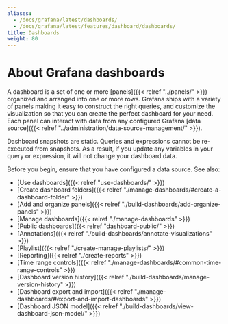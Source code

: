 ```yaml
---
aliases:
  - /docs/grafana/latest/dashboards/
  - /docs/grafana/latest/features/dashboard/dashboards/
title: Dashboards
weight: 80
---
```


# About Grafana dashboards

A dashboard is a set of one or more [panels]({{< relref "../panels/" >}}) organized and arranged into one or more rows. Grafana ships with a variety of panels making it easy to construct the right queries, and customize the visualization so that you can create the perfect dashboard for your need. Each panel can interact with data from any configured Grafana [data source]({{< relref "../administration/data-source-management/" >}}).

Dashboard snapshots are static. Queries and expressions cannot be re-executed from snapshots. As a result, if you update any variables in your query or expression, it will not change your dashboard data.

Before you begin, ensure that you have configured a data source. See also:

- [Use dashboards]({{< relref "use-dashboards/" >}})
- [Create dashboard folders]({{< relref "./manage-dashboards/#create-a-dashboard-folder" >}})
- [Add and organize panels]({{< relref "./build-dashboards/add-organize-panels" >}})
- [Manage dashboards]({{< relref "./manage-dashboards" >}})
- [Public dashboards]({{< relref "dashboard-public/" >}})
- [Annotations]({{< relref "./build-dashboards/annotate-visualizations" >}})
- [Playlist]({{< relref "./create-manage-playlists/" >}})
- [Reporting]({{< relref "./create-reports" >}})
- [Time range controls]({{< relref "./manage-dashboards/#common-time-range-controls" >}})
- [Dashboard version history]({{< relref "./build-dashboards/manage-version-history" >}})
- [Dashboard export and import]({{< relref "./manage-dashboards/#export-and-import-dashboards" >}})
- [Dashboard JSON model]({{< relref "./build-dashboards/view-dashboard-json-model/" >}})
